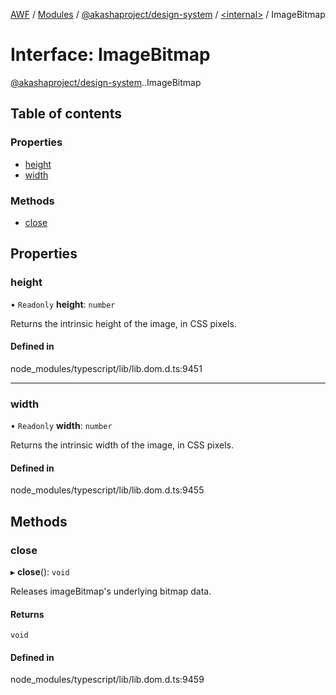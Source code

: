 [AWF](../README.md) / [Modules](../modules.md) / [@akashaproject/design-system](../modules/akashaproject_design_system.md) / [<internal\>](../modules/akashaproject_design_system._internal_.md) / ImageBitmap

# Interface: ImageBitmap

[@akashaproject/design-system](../modules/akashaproject_design_system.md).[<internal>](../modules/akashaproject_design_system._internal_.md).ImageBitmap

## Table of contents

### Properties

- [height](akashaproject_design_system._internal_.ImageBitmap.md#height)
- [width](akashaproject_design_system._internal_.ImageBitmap.md#width)

### Methods

- [close](akashaproject_design_system._internal_.ImageBitmap.md#close)

## Properties

### height

• `Readonly` **height**: `number`

Returns the intrinsic height of the image, in CSS pixels.

#### Defined in

node_modules/typescript/lib/lib.dom.d.ts:9451

___

### width

• `Readonly` **width**: `number`

Returns the intrinsic width of the image, in CSS pixels.

#### Defined in

node_modules/typescript/lib/lib.dom.d.ts:9455

## Methods

### close

▸ **close**(): `void`

Releases imageBitmap's underlying bitmap data.

#### Returns

`void`

#### Defined in

node_modules/typescript/lib/lib.dom.d.ts:9459
